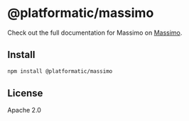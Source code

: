 # @platformatic/massimo

Check out the full documentation for Massimo on [Massimo](http://todo).

## Install

```sh
npm install @platformatic/massimo
```

## License

Apache 2.0

